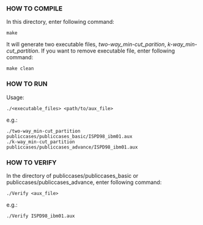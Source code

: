 ### HOW TO COMPILE
In this directory, enter following command:
```
make
```
It will generate two executable files, *two-way_min-cut_parition*, *k-way_min-cut_partition*.
If you want to remove executable file, enter following command:
```
make clean
```

### HOW TO RUN
Usage:
```
./<executable_files> <path/to/aux_file>
```
e.g.:
```
./two-way_min-cut_partition publiccases/publiccases_basic/ISPD98_ibm01.aux
./k-way_min-cut_partition publiccases/publiccases_advance/ISPD98_ibm01.aux
```

### HOW TO VERIFY
In the directory of publiccases/publiccases_basic or publiccases/publiccases_advance, enter following command:
```
./Verify <aux_file>
```
e.g.:
```    
./Verify ISPD98_ibm01.aux
```
